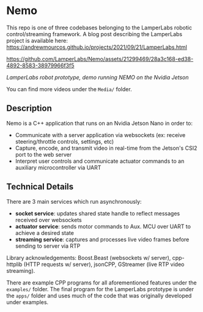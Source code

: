 # Nemo
This repo is one of three codebases belonging to the LamperLabs robotic control/streaming framework. A blog post describing the LamperLabs project is available here: https://andrewmourcos.github.io/projects/2021/09/21/LamperLabs.html



https://github.com/LamperLabs/Nemo/assets/21299469/28a3c168-ed38-4892-8583-38979966f3f5

*LamperLabs robot prototype, demo running NEMO on the Nvidia Jetson*

You can find more videos under the `Media/` folder.

## Description
Nemo is a C++ application that runs on an Nvidia Jetson Nano in order to: 
- Communicate with a server application via websockets (ex: receive steering/throttle controls, settings, etc)
- Capture, encode, and transmit video in real-time from the Jetson's CSI2 port to the web server
- Interpret user controls and communicate actuator commands to an auxiliary microcontroller via UART

## Technical Details 
There are 3 main services which run asynchronously: 
- **socket service**: updates shared state handle to reflect messages received over websockets
- **actuator service**: sends motor commands to Aux. MCU over UART to achieve a desired state
- **streaming service**: captures and processes live video frames before sending to server via RTP

Library acknowledgements: Boost.Beast (websockets w/ server), cpp-httplib (HTTP requests w/ server), jsonCPP, GStreamer (live RTP video streaming).

There are example CPP programs for all aforementioned features under the `examples/` folder.
The final program for the LamperLabs prototype is under the `apps/` folder and uses much of the code that was originally developed under examples.
